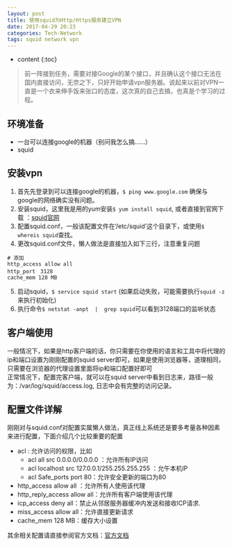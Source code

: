 ```yaml
---
layout: post
title: 使用squid为Http/Https服务建立VPN
date: 2017-04-29 20:23
categories: Tech-Network
tags: squid network vpn
---
```


* content
{:toc}

> 前一阵接到任务，需要对接Google的某个接口，并且确认这个接口无法在国内直接访问，无奈之下，只好开始申请vpn服务器。说起来以前对VPN一直是一个衣来伸手饭来张口的态度，这次真的自己去搞，也真是个学习的过程。





## 环境准备
- 一台可以连接google的机器（别问我怎么搞……）
- squid

## 安装vpn
  1. 首先先登录到可以连接google的机器，```$ ping www.google.com``` 确保与google的网络确实没有问题。  
  2. 安装squid，这里我是用的yum安装```$ yum install squid```, 或者直接到官网下载 ：[squid官网](http://www.squid-cache.org/ )  
  3. 配置squid.conf，一般该配置文件在‘/etc/squid’这个目录下，或使用```$ whereis squid```查找。  
  4. 更改squid.conf文件，懒人做法是直接加入如下三行，注意重复问题  
```properties
# 添加
http_access allow all
http_port　3128
cache_mem 128 MB
```
  5. 启动squid，```$ service squid start``` (如果启动失败，可能需要执行```squid -z```来执行初始化)  
  6. 执行命令```$ netstat -anpt  |  grep squid```可以看到3128端口的监听状态  

## 客户端使用
  一般情况下，如果是http客户端的话，你只需要在你使用的语言和工具中将代理的ip和端口设置为刚刚配置的squid server即可，如果是使用浏览器等，道理相同，只需要在浏览器的代理设置里面将ip和端口配置好即可  
  正常情况下，配置完客户端，就可以在squid server中看到日志来，路径一般为：/var/log/squid/access.log, 日志中会有完整的访问记录。

## 配置文件详解
  刚刚对与squid.conf对配置实属懒人做法，真正线上系统还是要多考量各种因素来进行配置，下面介绍几个比较重要的配置
  - acl : 允许访问的权限，比如
    - acl all src 0.0.0.0/0.0.0.0 ：允许所有IP访问
    - acl localhost src 127.0.0.1/255.255.255.255 ：允午本机IP
    - acl Safe_ports port 80：允许安全更新的端口为80
  - http_access allow all ：允许所有人使用该代理
  - http_reply_access allow all：允许所有客户端使用该代理
  - icp_access deny all：禁止从邻居服务器缓冲内发送和接收ICP请求.
  - miss_access allow all：允许直接更新请求
  - cache_mem 128 MB：缓存大小设置

  其余相关配置请直接参阅官方文档：[官方文档](http://www.squid-cache.org/Doc/config/)
